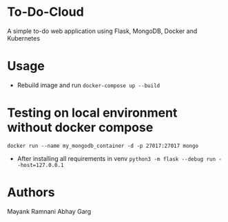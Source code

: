 # To-Do-Cloud
A simple to-do web application using Flask, MongoDB, Docker and Kubernetes

# Usage
- Rebuild image and run
`docker-compose up --build`

# Testing on local environment without docker compose
`docker run --name my_mongodb_container -d -p 27017:27017 mongo`
- After installing all requirements in venv
`python3 -m flask --debug run --host=127.0.0.1`

# Authors
Mayank Ramnani
Abhay Garg

